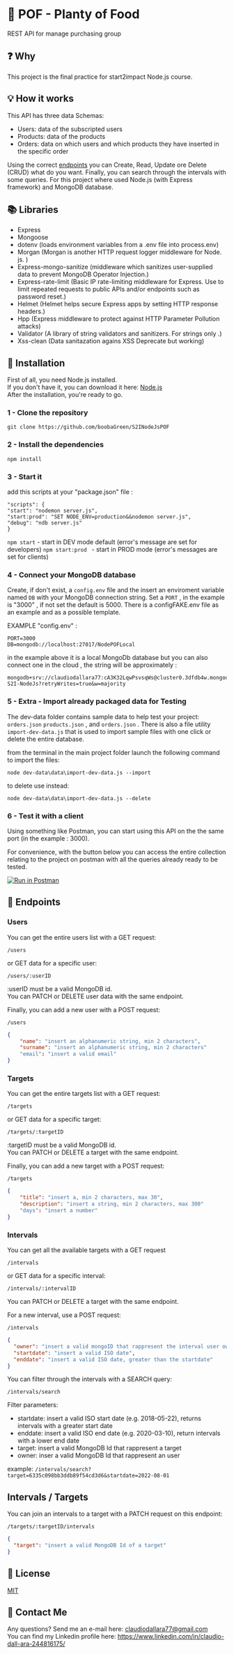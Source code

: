 # :strawberry: POF - Planty of Food

REST API for manage purchasing group

## :question: Why

This project is the final practice for start2impact Node.js course.

## :bulb: How it works

This API has three data Schemas:

- Users: data of the subscripted users
- Products: data of the products
- Orders: data on which users and which products they have inserted in the specific order

Using the correct [endpoints](#endpoints) you can Create, Read, Update ore Delete (CRUD) what do you want.
Finally, you can search through the intervals with some queries.
For this project where used Node.js (with Express framework) and MongoDB database.

## :books: Libraries

- Express
- Mongoose
- dotenv (loads environment variables from a .env file into process.env)
- Morgan (Morgan is another HTTP request logger middleware for Node. js. )
- Express-mongo-sanitize (middleware which sanitizes user-supplied data to prevent MongoDB Operator Injection.)
- Express-rate-limit (Basic IP rate-limiting middleware for Express. Use to limit repeated requests to public APIs and/or endpoints such as password reset.)
- Helmet (Helmet helps secure Express apps by setting HTTP response headers.)
- Hpp (Express middleware to protect against HTTP Parameter Pollution attacks)
- Validator (A library of string validators and sanitizers. For strings only .)
- Xss-clean (Data sanitazation agains XSS Deprecate but working)

## :floppy_disk: Installation

First of all, you need Node.js installed.  
If you don't have it, you can download it here:
[Node.js](https://nodejs.org/it/download/)  
After the installation, you're ready to go.

### 1 - Clone the repository

`git clone https://github.com/boobaGreen/S2INodeJsPOF`

### 2 - Install the dependencies

`npm install`

### 3 - Start it

add this scripts at your "package.json" file :

```
"scripts": {
"start": "nodemon server.js",
"start:prod": "SET NODE_ENV=production&&nodemon server.js",
"debug": "ndb server.js"
}
```

`npm start` - start in DEV mode default (error's message are set for developers)
`npm start:prod ` - start in PROD mode (error's messages are set for clients)

### 4 - Connect your MongoDB database

Create, if don't exist, a `config.env` file and the insert an enviroment variable named `DB` with your MongoDB connection string. Set a `PORT` , in the example is "3000" , if not set the default is 5000.
There is a configFAKE.env file as an example and as a possible template.

EXAMPLE "config.env" :

```
PORT=3000
DB=mongodb://localhost:27017/NodePOFLocal
```

in the example above it is a local MongoDb database but you can also connect one in the cloud , the string will be approximately :

```
mongodb+srv://claudiodallara77:cA3K32LqwPsvsqWs@cluster0.3dfdb4w.mongodb.net/POF-S2I-NodeJs?retryWrites=true&w=majority
```

### 5 - Extra - Import already packaged data for Testing

The dev-data folder contains sample data to help test your project: `orders.json` `products.json` , and `orders.json` .
There is also a file utility `import-dev-data.js` that is used to import sample files with one click or delete the entire database.

from the terminal in the main project folder launch the following command to import the files:

```
node dev-data\data\import-dev-data.js --import
```

to delete use instead:

```
node dev-data\data\import-dev-data.js --delete
```

### 6 - Test it with a client

Using something like Postman, you can start using this API on the the same port (in the example : 3000).

For convenience, with the button below you can access the entire collection relating to the project on postman with all the queries already ready to be tested.

[![Run in Postman](https://run.pstmn.io/button.svg)](https://app.getpostman.com/run-collection/29686969-8160f5f1-20a3-46ab-9f91-eeae9e858ef1?action=collection%2Ffork&source=rip_markdown&collection-url=entityId%3D29686969-8160f5f1-20a3-46ab-9f91-eeae9e858ef1%26entityType%3Dcollection%26workspaceId%3D876f4699-cfab-4d6d-a566-22ea8c0045e9)

## :open_file_folder: Endpoints

### Users

You can get the entire users list with a GET request:

`/users`

or GET data for a specific user:

`/users/:userID`

:userID must be a valid MongoDB id.  
You can PATCH or DELETE user data with the same endpoint.

Finally, you can add a new user with a POST request:

`/users`

```json
{
    "name": "insert an alphanumeric string, min 2 characters",
    "surname": "insert an alphanumeric string, min 2 characters"
    "email": "insert a valid email"
}
```

### Targets

You can get the entire targets list with a GET request:

`/targets`

or GET data for a specific target:

`/targets/:targetID`

:targetID must be a valid MongoDB id.  
You can PATCH or DELETE a target with the same endpoint.

Finally, you can add a new target with a POST request:

`/targets`

```json
{
    "title": "insert a, min 2 characters, max 30",
    "description": "insert a string, min 2 characters, max 300"
    "days": "insert a number"
}
```

### Intervals

You can get all the available targets with a GET request

`/intervals`

or GET data for a specific interval:

`/intervals/:intervalID`

You can PATCH or DELETE a target with the same endpoint.

For a new interval, use a POST request:

`/intervals`

```json
{
  "owner": "insert a valid mongoID that rappresent the interval user owner",
  "startdate": "insert a valid ISO date",
  "enddate": "insert a valid ISO date, greater than the startdate"
}
```

You can filter through the intervals with a SEARCH query:

`/intervals/search`

Filter parameters:

- startdate: insert a valid ISO start date (e.g. 2018-05-22), returns intervals with a greater start date
- enddate: insert a valid ISO end date (e.g. 2020-03-10), return intervals with a lower end date
- target: insert a valid MongoDB Id that rappresent a target
- owner: inser a valid MongoDB Id that rappresent an user

example: `/intervals/search?target=6335c098bb3ddb89f54cd3d6&startdate=2022-08-01`

## Intervals / Targets

You can join an intervals to a target with a PATCH request on this endpoint:

`/targets/:targetID/intervals`

```json
{
  "target": "insert a valid MongoDB Id of a target"
}
```

## :page_with_curl: License

[MIT](https://choosealicense.com/licenses/mit/)

## :e-mail: Contact Me

Any questions? Send me an e-mail here: claudiodallara77@gmail.com <br>
You can find my Linkedin profile here: https://www.linkedin.com/in/claudio-dall-ara-244816175/
